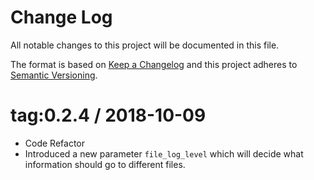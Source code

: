 # Change Log
All notable changes to this project will be documented in this file.

The format is based on [Keep a Changelog](http://keepachangelog.com/)
and this project adheres to [Semantic Versioning](http://semver.org/).

# tag:0.2.4 / 2018-10-09
- Code Refactor
- Introduced a new parameter `file_log_level` which will decide what information should go to different files.

